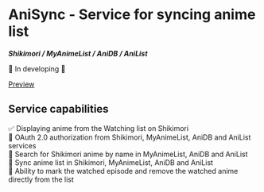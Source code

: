 # AniSync - Service for syncing anime list
___Shikimori / MyAnimeList / AniDB / AniList___    

:anger: In developing :anger:    

[Preview](https://denis-ershov.github.io/anisync/)

## Service capabilities 

:white_check_mark: Displaying anime from the Watching list on Shikimori    
:black_square_button: OAuth 2.0 authorization from Shikimori, MyAnimeList, AniDB and AniList services    
:black_square_button: Search for Shikimori anime by name in MyAnimeList, AniDB and AniList    
:black_square_button: Sync anime list in Shikimori, MyAnimeList, AniDB and AniList    
:black_square_button: Ability to mark the watched episode and remove the watched anime directly from the list